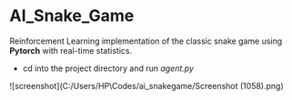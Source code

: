 # AI_Snake_Game

Reinforcement Learning implementation of the classic snake game using **Pytorch** with real-time statistics.

- cd into the project directory and run *agent.py*

![screenshot](C:/Users/HP\Codes/ai_snakegame/Screenshot (1058).png)
